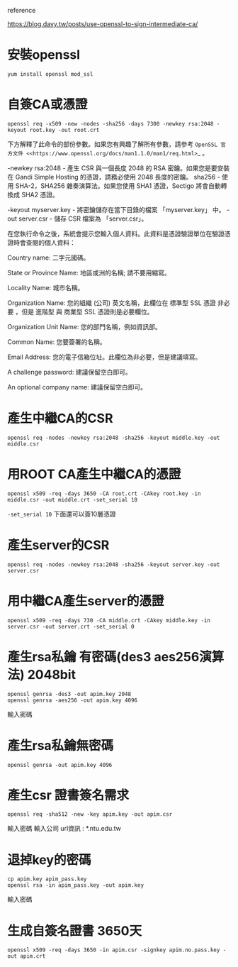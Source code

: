 reference 

https://blog.davy.tw/posts/use-openssl-to-sign-intermediate-ca/
# 安裝openssl
```
yum install openssl mod_ssl
```



# 自簽CA或憑證
```
openssl req -x509 -new -nodes -sha256 -days 7300 -newkey rsa:2048 -keyout root.key -out root.crt
```
下方解釋了此命令的部份參數。如果您有興趣了解所有參數，請參考 `OpenSSL 官方文件 <<https://www.openssl.org/docs/man1.1.0/man1/req.html>`_ 。

-newkey rsa:2048 - 產生 CSR 與一個長度 2048 的 RSA 密鑰。如果您是要安裝在 Gandi Simple Hosting 的憑證，請務必使用 2048 長度的密鑰。
sha256 - 使用 SHA-2，SHA256 雜奏演算法。如果您使用 SHA1 憑證，Sectigo 將會自動轉換成 SHA2 憑證。

-keyout myserver.key - 將密鑰儲存在當下目錄的檔案 「myserver.key」 中。
-out server.csr - 儲存 CSR 檔案為 「server.csr」。

在您執行命令之後，系統會提示您輸入個人資料。此資料是憑證驗證單位在驗證憑證時會查閱的個人資料：

Country name: 二字元國碼。

State or Province Name: 地區或洲的名稱; 請不要用縮寫。

Locality Name: 城市名稱。

Organization Name: 您的組織 (公司) 英文名稱，此欄位在 標準型 SSL 憑證 非必要 ，但是 進階型 與 商業型 SSL 憑證則是必要欄位。

Organization Unit Name: 您的部門名稱，例如資訊部。

Common Name: 您要簽署的名稱。

Email Address: 您的電子信箱位址。此欄位為非必要，但是建議填寫。

A challenge password: 建議保留空白即可。

An optional company name: 建議保留空白即可。




# 產生中繼CA的CSR
```
openssl req -nodes -newkey rsa:2048 -sha256 -keyout middle.key -out middle.csr
```

# 用ROOT CA產生中繼CA的憑證 
```
openssl x509 -req -days 3650 -CA root.crt -CAkey root.key -in middle.csr -out middle.crt -set_serial 10
```
```-set_serial 10``` 下面還可以簽10層憑證


# 產生server的CSR
```
openssl req -nodes -newkey rsa:2048 -sha256 -keyout server.key -out server.csr
```

# 用中繼CA產生server的憑證
```
openssl x509 -req -days 730 -CA middle.crt -CAkey middle.key -in server.csr -out server.crt -set_serial 0
```







# 產生rsa私鑰 有密碼(des3 aes256演算法) 2048bit
```
openssl genrsa -des3 -out apim.key 2048
openssl genrsa -aes256 -out apim.key 4096
```
輸入密碼

# 產生rsa私鑰無密碼
```
openssl genrsa -out apim.key 4096
```

# 產生csr 證書簽名需求
```
openssl req -sha512 -new -key apim.key -out apim.csr
```
輸入密碼 
輸入公司 url資訊 : 	*.ntu.edu.tw



# 退掉key的密碼
```
cp apim.key apim_pass.key
openssl rsa -in apim_pass.key -out apim.key
```
輸入密碼



# 生成自簽名證書 3650天
```
openssl x509 -req -days 3650 -in apim.csr -signkey apim.no.pass.key -out apim.crt
```


